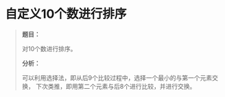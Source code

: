 # 自定义10个数进行排序

> **题目：**
>
> 对10个数进行排序。
>
> **分析：**
>
> 可以利用选择法，即从后9个比较过程中，选择一个最小的与第一个元素交换， 下次类推，即用第二个元素与后8个进行比较，并进行交换。